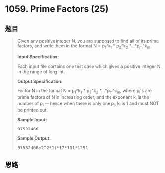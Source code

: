 <h1>1059. Prime Factors (25)</h1>

## 题目

> <div id="problemContent">
> <p>Given any positive integer N, you are supposed to find all of its prime factors, and write them in the format N = p<sub>1</sub>^k<sub>1</sub> * p<sub>2</sub>^k<sub>2</sub> *…*p<sub>m</sub>^k<sub>m</sub>.</p>
> <p><b>
> Input Specification:
> </b></p>
> <p>Each input file contains one test case which gives a positive integer N in the range of long int.</p>
> <p><b>
> Output Specification:
> </b></p>
> <p>Factor N in the format N = p<sub>1</sub>^k<sub>1</sub> * p<sub>2</sub>^k<sub>2</sub> *…*p<sub>m</sub>^k<sub>m</sub>, where p<sub>i</sub>'s are prime factors of N in increasing order, and the exponent k<sub>i</sub> is the number of p<sub>i</sub> -- hence when there is only one p<sub>i</sub>, k<sub>i</sub> is 1 and must NOT be printed out.</p>
> <b>Sample Input:</b><pre>
> 97532468
> </pre>
> <b>Sample Output:</b><pre>
> 97532468=2^2*11*17*101*1291
> </pre>
> </div>

## 思路

